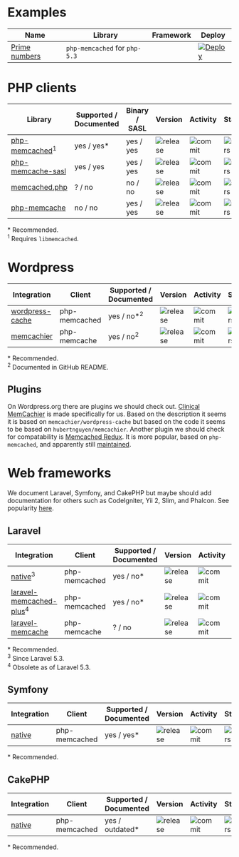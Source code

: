 # Examples

| Name | Library | Framework | Deploy |
| ---  | ---     | ---       | ---    |
| [Prime numbers](https://github.com/memcachier/examples-php) | `php-memcached` for `php-5.3` |  | [![Deploy](https://www.herokucdn.com/deploy/button.png)](https://heroku.com/deploy?template=https://github.com/memcachier/examples-php) |

# PHP clients

| Library | Supported / Documented | Binary / SASL | Version | Activity | Stars |
| ---     | ---                    | ---           | ---     | ---      | ---   |
| [php-memcached](https://github.com/php-memcached-dev/php-memcached)<sup>1</sup> | yes / yes\* | yes / yes |  ![release](https://img.shields.io/github/release/php-memcached-dev/php-memcached.svg?maxAge=3600) | ![commit](https://img.shields.io/github/last-commit/php-memcached-dev/php-memcached/master.svg?maxAge=3600) | ![stars](https://img.shields.io/github/stars/php-memcached-dev/php-memcached.svg?style=social&maxAge=3600) |
| [php-memcache-sasl](https://github.com/memcachier/PHPMemcacheSASL) | yes / yes | yes / yes | ![release](https://img.shields.io/packagist/v/memcachier/php-memcache-sasl.svg?maxAge=3600) | ![commit](https://img.shields.io/github/last-commit/memcachier/PHPMemcacheSASL/master.svg?maxAge=3600) | ![stars](https://img.shields.io/github/stars/memcachier/PHPMemcacheSASL.svg?style=social&maxAge=3600) |
| [memcached.php](https://github.com/clickalicious/memcached-php) | ? / no | no / no | ![release](https://img.shields.io/packagist/v/clickalicious/memcached.php.svg?maxAge=3600) | ![commit](https://img.shields.io/github/last-commit/clickalicious/memcached-php/master.svg?maxAge=3600) | ![stars](https://img.shields.io/github/stars/clickalicious/memcached-php.svg?style=social&maxAge=3600) |
| [php-memcache](https://github.com/tricky/php-memcache) | no / no | yes / yes |   ![release](https://img.shields.io/github/release/tricky/php-memcache.svg?maxAge=3600) | ![commit](https://img.shields.io/github/last-commit/tricky/php-memcache/master.svg?maxAge=3600) | ![stars](https://img.shields.io/github/stars/tricky/php-memcache.svg?style=social&maxAge=3600) |

\* Recommended.  
<sup>1</sup> Requires `libmemcached`.  

# Wordpress

| Integration | Client | Supported / Documented | Version | Activity | Stars |
| ---                   | ---    | ---                    | ---     | ---      | ---   |
| [wordpress-cache](https://github.com/memcachier/wordpress-cache) | php-memcached | yes / no*<sup>2</sup> | ![release](https://img.shields.io/github/release/memcachier/wordpress-cache.svg?maxAge=3600) | ![commit](https://img.shields.io/github/last-commit/memcachier/wordpress-cache/master.svg?maxAge=3600) | ![stars](https://img.shields.io/github/stars/memcachier/wordpress-cache.svg?style=social&maxAge=3600) |
| [memcachier](https://github.com/hubertnguyen/memcachier) | php-memcache | yes / no<sup>2</sup> | ![release](https://img.shields.io/github/release/hubertnguyen/memcachier.svg?maxAge=3600) | ![commit](https://img.shields.io/github/last-commit/hubertnguyen/memcachier/master.svg?maxAge=3600) | ![stars](https://img.shields.io/github/stars/hubertnguyen/memcachier.svg?style=social&maxAge=3600) |

\* Recommended.  
<sup>2</sup> Documented in GitHub README.  

## Plugins

On Wordpress.org there are plugins we should check out. [Clinical MemCachier](https://wordpress.org/plugins/clinical-memcachier/) is made
specifically for us. Based on the description it seems it is based on
`memcachier/wordpress-cache` but based on the code it seems to be based on
`hubertnguyen/memcachier`. Another plugin we should check for compatability is
[Memcached Redux](https://wordpress.org/plugins/memcached-redux/). It is more
popular, based on `php-memcached`, and apparently still
[maintained](https://github.com/Ipstenu/memcached-redux).


# Web frameworks

We document Laravel, Symfony, and CakePHP but maybe should add documentation for others such as CodeIgniter, Yii 2, Slim, and Phalcon. See popularity
[here](http://www.timqian.com/star-history/#laravel/laravel&bcit-ci/CodeIgniter&symfony/symfony&zendframework/zendframework&phalcon/cphalcon&cakephp/cakephp&yiisoft/yii2&slimphp/Slim&fuel/fuel&bcosca/fatfree).

## Laravel

| Integration | Client | Supported / Documented | Version | Activity | Stars |
| ---         | ---    | ---                    | ---     | ---      | ---   |
| [native](https://github.com/laravel/laravel)<sup>3</sup> | php-memcached | yes / no* | ![release](https://img.shields.io/packagist/v/laravel/laravel.svg?maxAge=3600) | ![commit](https://img.shields.io/github/last-commit/laravel/laravel/master.svg?maxAge=3600) | ![stars](https://img.shields.io/github/stars/laravel/laravel.svg?style=social&maxAge=3600) |
| [laravel-memcached-plus](https://github.com/b3it/laravel-memcached-plus)<sup>4</sup> | php-memcached | yes / no* | ![release](https://img.shields.io/packagist/v/b3it/laravel-memcached-plus.svg?maxAge=3600) | ![commit](https://img.shields.io/github/last-commit/b3it/laravel-memcached-plus/master.svg?maxAge=3600) | ![stars](https://img.shields.io/github/stars/b3it/laravel-memcached-plus.svg?style=social&maxAge=3600) |
| [laravel-memcache](https://github.com/swiggles/laravel-memcache) | php-memcache | ? / no | ![release](https://img.shields.io/packagist/v/swiggles/memcache.svg?maxAge=3600) | ![commit](https://img.shields.io/github/last-commit/swiggles/laravel-memcache/master.svg?maxAge=3600) | ![stars](https://img.shields.io/github/stars/swiggles/laravel-memcache.svg?style=social&maxAge=3600) |

\* Recommended.  
<sup>3</sup> Since Laravel 5.3.  
<sup>4</sup> Obsolete as of Laravel 5.3.  

## Symfony

| Integration | Client | Supported / Documented | Version | Activity | Stars |
| ---         | ---    | ---                    | ---     | ---      | ---   |
| [native](https://github.com/symfony/symfony) | php-memcached | yes / yes* | ![release](https://img.shields.io/packagist/v/symfony/symfony.svg?maxAge=3600) | ![commit](https://img.shields.io/github/last-commit/symfony/symfony/master.svg?maxAge=3600) | ![stars](https://img.shields.io/github/stars/symfony/symfony.svg?style=social&maxAge=3600) |

\* Recommended.  

## CakePHP

| Integration | Client | Supported / Documented | Version | Activity | Stars |
| ---         | ---    | ---                    | ---     | ---      | ---   |
| [native](https://github.com/cakephp/cakephp) | php-memcached | yes / outdated* | ![release](https://img.shields.io/packagist/v/cakephp/cakephp.svg?maxAge=3600) | ![commit](https://img.shields.io/github/last-commit/cakephp/cakephp/master.svg?maxAge=3600) | ![stars](https://img.shields.io/github/stars/cakephp/cakephp.svg?style=social&maxAge=3600) |

\* Recommended.  
